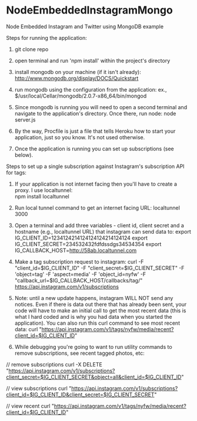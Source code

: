 NodeEmbeddedInstagramMongo
==========================

Node Embedded Instagram and Twitter using MongoDB example

Steps for running the application:

1. git clone repo

2. open terminal and run 'npm install' within the project's directory

3. install mongodb on your machine (if it isn't already): http://www.mongodb.org/display/DOCS/Quickstart

4. run mongodb using the configuration from the application: ex., $/usr/local/Cellar/mongodb/2.0.7-x86_64/bin/mongod

5. Since mongodb is running you will need to open a second terminal and navigate to the application's directory. Once there, run node: node server.js

6. By the way, Procfile is just a file that tells Heroku how to start your application, just so you know.  It's not used otherwise.

7. Once the application is running you can set up subscriptions (see below).



Steps to set up a single subscription against Instagram's subscription API for tags:

1. If your application is not internet facing then you'll have to create a proxy.  I use localtunnel:  
npm install localtunnel

2. Run local tunnel command to get an internet facing URL:
localtunnel 3000

3. Open a terminal and add three variables - client id, client secret and a hostname (e.g., localtunnel URL) that instagram can send data to:
export IG_CLIENT_ID=1234124214124124124214124124
export IG_CLIENT_SECRET=234532432fdfdssdgs34534354
export IG_CALLBACK_HOST=http://58ab.localtunnel.com

4. Make a tag subscription request to instagram:
curl -F "client_id=$IG_CLIENT_ID" -F "client_secret=$IG_CLIENT_SECRET" -F 'object=tag' -F 'aspect=media' -F 'object_id=nyfw' -F "callback_url=$IG_CALLBACK_HOST/callbacks/tag/" https://api.instagram.com/v1/subscriptions

5. Note: until a new update happens, instagram WILL NOT send any notices.  Even if there is data out there that has already been sent, your code will have to make an initial call to get the most recent data (this is what I hard coded and is why you had data when you started the application).  You can also run this curl command to see most recent data:
curl "https://api.instagram.com/v1/tags/nyfw/media/recent?client_id=$IG_CLIENT_ID"


6. While debugging you're going to want to run utility commands to remove subscriptions, see recent tagged photos, etc:

// remove subscriptions
curl -X DELETE "https://api.instagram.com/v1/subscriptions?client_secret=$IG_CLIENT_SECRET&object=all&client_id=$IG_CLIENT_ID"

// view subscriptions
curl "https://api.instagram.com/v1/subscriptions?client_id=$IG_CLIENT_ID&client_secret=$IG_CLIENT_SECRET"

// view recent
curl "https://api.instagram.com/v1/tags/nyfw/media/recent?client_id=$IG_CLIENT_ID"



